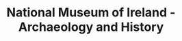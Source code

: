 ---
title: "National Museum of Ireland - Archaeology and History"
address: "National Museum of Archaeology and History, Kildare Street, Dublin, 2"
tel: "+353 (0)1 677 7444"
county: "Dublin"
category: "Museums"
type: "Content"
lat: "53.3400993347168"
lng: "-6.255258083343506"
---